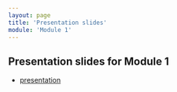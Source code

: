```yaml
---
layout: page
title: 'Presentation slides'
module: 'Module 1'
---
```

## Presentation slides for Module 1
* [presentation](index.html)

